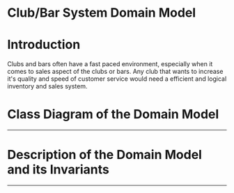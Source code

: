 # Club/Bar System Domain Model

# Introduction

Clubs and bars often have a fast paced environment, especially when it comes to sales aspect of the clubs
or bars. Any club that wants to increase it's quality and speed of customer service would need a efficient and
logical inventory and sales system.  

# Class Diagram of the Domain Model
---

# Description of the Domain Model and its Invariants

---
